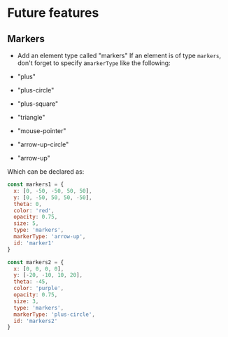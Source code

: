 # Future features

## Markers

- Add an element type called "markers"
  If an element is of type `markers`, don't forget to specify a`markerType`
  like the following:

- "plus"
- "plus-circle"
- "plus-square"
- "triangle"
- "mouse-pointer"
- "arrow-up-circle"
- "arrow-up"

Which can be declared as:

```js
const markers1 = {
  x: [0, -50, -50, 50, 50],
  y: [0, -50, 50, 50, -50],
  theta: 0,
  color: 'red',
  opacity: 0.75,
  size: 5,
  type: 'markers',
  markerType: 'arrow-up',
  id: 'marker1'
}

const markers2 = {
  x: [0, 0, 0, 0],
  y: [-20, -10, 10, 20],
  theta: -45,
  color: 'purple',
  opacity: 0.75,
  size: 3,
  type: 'markers',
  markerType: 'plus-circle',
  id: 'markers2'
}
```
